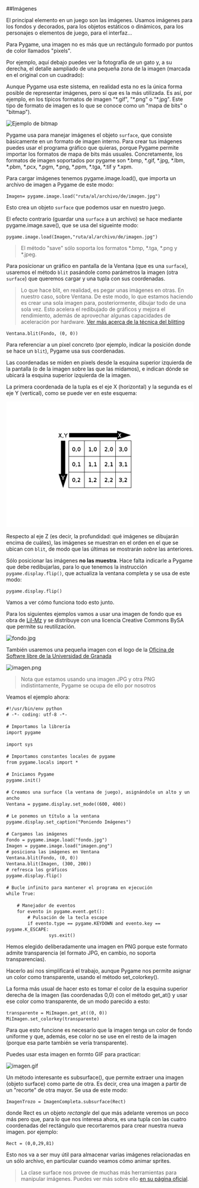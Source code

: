##Imágenes

El principal elemento en un juego son las imágenes. Usamos imágenes para los fondos y decorados, para los objetos estáticos o dinámicos, para los personajes o elementos de juego, para el interfaz...

Para Pygame, una imagen no es más que un rectángulo formado por puntos de color llamados "pixels".

Por ejemplo, aquí debajo puedes ver la fotografía de un gato y, a su derecha, el detalle aampliado de una pequeña zona de la imagen (marcada en el original con un cuadrado):

Aunque Pygame usa este sistema, en realidad esta no es la única forma posible de representar imágenes, pero sí que es la más utilizada. Es así, por ejemplo, en los típicos formatos de imagen "\*.gif", "\*.png" o "\*.jpg". Este tipo de formato de imagen es lo que se conoce como un "mapa de bits" o "bitmap").

![Ejemplo de bitmap](img/pixel.png)





Pygame usa para manejar imágenes el objeto `surface`, que consiste básicamente en un formato de imagen interno. Para crear tus imágenes puedes usar el programa gráfico que quieras, porque Pygame permite importar los formatos de mapa de bits más usuales. Concretamente, los formatos de imagen soportados por pygame son *.bmp, *.gif, *.jpg, *.lbm, *.pbm, *.pcx, *.pgm, *.png, *.ppm, *.tga, *.tif y *.xpm.

Para cargar imágenes tenemos pygame.image.load(), que importa un archivo de imagen a Pygame de este modo:

```
Imagen= pygame.image.load("ruta/al/archivo/de/imagen.jpg")
```

Esto crea un objeto `surface` que podemos usar en nuestro juego.

El efecto contrario (guardar una `surface` a un archivo) se hace mediante pygame.image.save(), que se usa del sigueinte modo:

```
pygame.image.load(Imagen,"ruta/al/archivo/de/imagen.jpg")
```

> El método "save" sólo soporta los formatos *.bmp, *.tga, *.png y *.jpeg.

Para posicionar un gráfico en pantalla de la Ventana (que es una `surface`), usaremos el método `blit` pasándole como parámetros la imagen (otra `surface`) que queremos cargar y una tupla con sus coordenadas.

> Lo que hace blit, en realidad, es pegar unas imágenes en otras. En nuestro caso, sobre Ventana. De este modo, lo que estamos haciendo es crear una sola imagen para, posteriormente, dibujar todo de una sola vez.
> Esto acelera el redibujado de gráficos y mejora el rendimiento, además de aprovechar algunas capacidades de aceleración por hardware. [Ver más acerca de la técnica del blitting](http://es.wikipedia.org/wiki/Bit_blit)

```
Ventana.blit(Fondo, (0, 0))
```

Para referenciar a un pixel concreto (por ejemplo, indicar la posición donde se hace un `blit`), Pygame usa sus coordenadas.

Las coordenadas se miden en pixels desde la esquina superior izquierda de la pantalla (o de la imagen sobre las que las midamos), e indican dónde se ubicará la esquina superior izquierda de la imagen.

La primera coordenada de la tupla es el eje X (horizontal) y la segunda es el eje Y (vertical), como se puede ver en este esquema:

![Pixels y coordenadas](img/coordenadas.png)

Respecto al eje Z (es decir, la profundidad: qué imágenes se dibujarán encima de cuáles), las imágenes se muestran en el orden en el que se ubican con `blit`, de modo que las últimas se mostrarán *sobre* las anteriores.

Sólo posicionar las imágenes **no las muestra**. Hace falta indicarle a Pygame que debe redibujarlas, para lo que tenemos la instrucción `pygame.display.flip()`, que actualiza la ventana completa y se usa de este modo:

```
pygame.display.flip()
```

Vamos a ver cómo funciona todo esto junto.

Para los siguientes ejemplos vamos a usar una imagen de fondo que es obra de [Lil-Mz](http://www.deviantart.com/morelikethis/125969509) y se distribuye con una licencia Creative Commons BySA que permite su reutilización.

![fondo.jpg](../img/fondo.jpg)

También usaremos una pequeña imagen con el logo de la [Oficina de Softwre libre de la Universidad de Granada](http://osl.ugr.es) 

![imagen.png](../img/imagen.png)

> Nota que estamos usando una imagen JPG y otra PNG indistintamente, Pygame se ocupa de ello por nosotros

Veamos el ejemplo ahora:

```
#!/usr/bin/env python
# -*- coding: utf-8 -*-

# Importamos la librería
import pygame

import sys

# Importamos constantes locales de pygame
from pygame.locals import *

# Iniciamos Pygame
pygame.init()

# Creamos una surface (la ventana de juego), asignándole un alto y un ancho
Ventana = pygame.display.set_mode((600, 400))

# Le ponemos un título a la ventana
pygame.display.set_caption("Poniendo Imágenes")

# Cargamos las imágenes
Fondo = pygame.image.load("fondo.jpg")
Imagen = pygame.image.load("imagen.png")
# posiciona las imágenes en Ventana
Ventana.blit(Fondo, (0, 0))
Ventana.blit(Imagen, (300, 200))
# refresca los gráficos
pygame.display.flip()

# Bucle infinito para mantener el programa en ejecución
while True:
    
    # Manejador de eventos
    for evento in pygame.event.get():
        # Pulsación de la tecla escape
        if evento.type == pygame.KEYDOWN and evento.key == pygame.K_ESCAPE:
                sys.exit()
```

Hemos elegido deliberadamente una imagen en PNG porque este formato admite transparencia (el formato JPG, en cambio, no soporta transparencias).

Hacerlo así nos simplificará el trabajo, aunque Pygame nos permite asignar un color como transparente, usando el método set_colorkey().

La forma más usual de hacer esto es tomar el color de la esquina superior derecha de la imagen (las coordenadas 0,0) con el método get_at() y usar ese color como transparente, de un modo parecido a esto:

```
transparente = MiImagen.get_at((0, 0))
MiImagen.set_colorkey(transparente)
```

Para que esto funcione es necesario que la imagen tenga un color de fondo uniforme y que, además, ese color no se use en el resto de la imagen (porque esa parte también se vería transparente).

Puedes usar esta imagen en formto GIF para practicar:

![imagen.gif](../img/imagen.gif)

Un método interesante es subsurface(), que permite extraer una imagen (objeto surface) como parte de otra. Es decir, crea una imagen a partir de un "recorte" de otra mayor. Se usa de este modo:

```
ImagenTrozo = ImagenCompleta.subsurface(Rect)
```

donde Rect es un objeto *rectangle* del que más adelante veremos un poco más pero que, para lo que nos interesa ahora, es una tupla con las cuatro coordenadas del rectángulo que recortaremos para crear nuestra nueva imagen. por ejemplo:

```
Rect = (0,0,29,81)
```
Esto nos va a ser muy útil para almacenar varias imágenes relacionadas en un sólo archivo, en particular cuando veamos cómo animar sprites.

> La clase surface nos provee de muchas más herramientas para manipular imágenes. Puedes ver más sobre ello [en su página oficial](http://www.pygame.org/docs/ref/surface.html).
